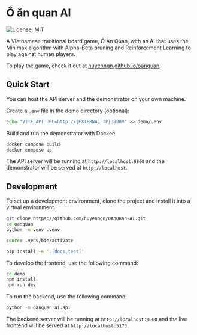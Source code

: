 # Ô ăn quan AI

![License: MIT](https://img.shields.io/github/license/huyenngn/OAnQuan-AI)

A Vietnamese traditional board game, Ô Ăn Quan, with an AI that uses the Minimax algorithm with Alpha-Beta pruning and Reinforcement Learning to play against human players.

To play the game, check it out at [huyenngn.github.io/oanquan](http://35.239.5.44/).

## Quick Start

You can host the API server and the demonstrator on your own machine.

Create a `.env` file in the demo directory (optional):

```sh
echo "VITE_API_URL=http://{EXTERNAL_IP}:8000" >> demo/.env
```

Build and run the demonstrator with Docker:

```sh
docker compose build
docker compose up
```

The API server will be running at `http://localhost:8000` and the demonstrator will be served at `http://localhost`.

## Development

To set up a development environment, clone the project and install it into a virtual environment.

```sh
git clone https://github.com/huyenngn/OAnQuan-AI.git
cd oanquan
python -m venv .venv

source .venv/bin/activate

pip install -e '.[docs,test]'
```

To develop the frontend, use the following command:

```sh
cd demo
npm install
npm run dev
```

To run the backend, use the following command:

```sh
python -m oanquan_ai.api
```

The backend server will be running at `http://localhost:8000` and the live frontend will be served at `http://localhost:5173`.
